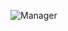 
![Manager](https://user-images.githubusercontent.com/57533729/145783926-14147dac-182a-46e7-8c65-3a3ab2fe0895.png)
